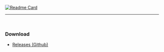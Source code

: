 [![Readme Card](https://github-readme-stats.vercel.app/api/pin/?username=MarioS271&theme=tokyonight&repo=fortnite_quest_list)](https://github.com/MarioS271/fortnite_quest_list)

<hr>
<br>

### Download
- [Releases (Github)](https://github.com/MarioS271/fortnite_quest_list/releases)